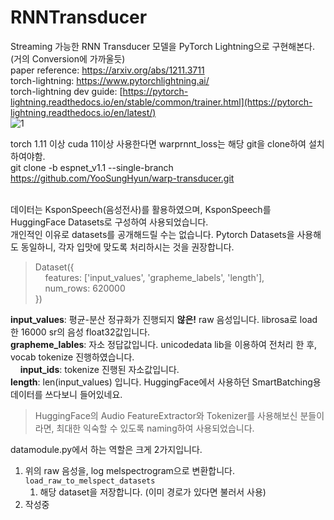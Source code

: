 # RNNTransducer
Streaming 가능한 RNN Transducer 모델을 PyTorch Lightning으로 구현해본다. (거의 Conversion에 가까울듯) <br />
paper reference: https://arxiv.org/abs/1211.3711 <br />
torch-lightning: https://www.pytorchlightning.ai/ <br />
torch-lightning dev guide: [https://pytorch-lightning.readthedocs.io/en/stable/common/trainer.html](https://pytorch-lightning.readthedocs.io/en/latest/) <br />
![1](https://user-images.githubusercontent.com/34292279/199925209-29902b23-1b8f-403e-88c5-439afa8a8165.png)


torch 1.11 이상 cuda 11이상 사용한다면 warprnnt_loss는 해당 git을 clone하여 설치하여야함. <br />
git clone -b espnet_v1.1 --single-branch https://github.com/YooSungHyun/warp-transducer.git
<br />
<br />

데이터는 KsponSpeech(음성전사)를 활용하였으며, KsponSpeech를 HuggingFace Datasets로 구성하여 사용되었습니다. <br />
개인적인 이유로 datasets를 공개해드릴 수는 없습니다. Pytorch Datasets을 사용해도 동일하니, 각자 입맛에 맞도록 처리하시는 것을 권장합니다. <br />
> Dataset({ <br />
> &nbsp;&nbsp;&nbsp;&nbsp;features: ['input_values', 'grapheme_labels', 'length'], <br />
> &nbsp;&nbsp;&nbsp;&nbsp;num_rows: 620000 <br />
> }) <br />

**input_values**: 평균-분산 정규화가 진행되지 **않은!** raw 음성입니다. librosa로 load한 16000 sr의 음성 float32값입니다. <br />
**grapheme_lables**: 자소 정답값입니다. unicodedata lib을 이용하여 전처리 한 후, vocab tokenize 진행하였습니다. <br />
&nbsp;&nbsp;&nbsp;&nbsp;**input_ids**: tokenize 진행된 자소값입니다.<br />
**length**: len(input_values) 입니다. HuggingFace에서 사용하던 SmartBatching용 데이터를 쓰다보니 들어있네요. <br />

> HuggingFace의 Audio FeatureExtractor와 Tokenizer를 사용해보신 분들이라면, 최대한 익숙할 수 있도록 naming하여 사용되었습니다. <br />

datamodule.py에서 하는 역할은 크게 2가지입니다.
1. 위의 raw 음성을, log melspectrogram으로 변환합니다. `load_raw_to_melspect_datasets`
   1. 해당 dataset을 저장합니다. (이미 경로가 있다면 불러서 사용)
2. 작성중
